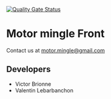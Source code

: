 [![Quality Gate Status](https://sonarcloud.io/api/project_badges/measure?project=MotorMingle_Front&metric=alert_status)](https://sonarcloud.io/summary/new_code?id=MotorMingle_Front)

# Motor mingle Front

Contact us at [motor.mingle@gmail.com](mailto:motor.mingle@gmail.com)

## Developers
- Victor Brionne
- Valentin Lebarbanchon

